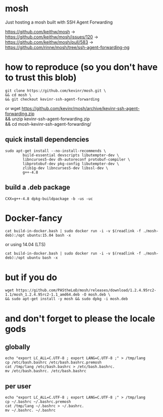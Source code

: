 # mosh
Just hosting a mosh built with SSH Agent Forwarding


https://github.com/keithw/mosh ->  https://github.com/keithw/mosh/issues/120 -> https://github.com/keithw/mosh/pull/583 -> https://github.com/rinne/mosh/tree/ssh-agent-forwarding-ng

# how to reproduce (so you don't have to trust this blob)

    git clone https://github.com/kevinr/mosh.git \
    && cd mosh \
    && git checkout kevinr-ssh-agent-forwarding
or
    wget https://github.com/kevinr/mosh/archive/kevinr-ssh-agent-forwarding.zip \
    && unzip kevinr-ssh-agent-forwarding.zip \
    && cd mosh-kevinr-ssh-agent-forwarding/

## quick install dependencies

    sudo apt-get install --no-install-recommends \
            build-essential devscripts libutempter-dev \
            libncurses5-dev dh-autoreconf protobuf-compiler \
            libprotobuf-dev pkg-config libutempter-dev \
            zlib1g-dev libncurses5-dev libssl-dev \
            g++-4.8

## build a .deb package

    CXX=g++-4.8 dpkg-buildpackage -b -us -uc

# Docker-fancy

    cat build-in-docker.bash | sudo docker run -i -v $(readlink -f ./mosh-deb):/opt ubuntu:15.04 bash -x 

or using 14.04 (LTS)

    cat build-in-docker.bash | sudo docker run -i -v $(readlink -f ./mosh-deb):/opt ubuntu bash -x 

# but if you do

    wget https://github.com/PAStheLoD/mosh/releases/download/1.2.4.95rc2-1.1/mosh_1.2.4.95rc2-1.1_amd64.deb -O mosh.deb \
    && sudo apt-get install -y mosh && sudo dpkg -i mosh.deb

# and don't forget to please the locale gods

## globally

    echo "export LC_ALL=C.UTF-8 ; export LANG=C.UTF-8 ;" > /tmp/lang
    cp /etc/bash.bashrc /etc/bash.bashrc.premosh
    cat /tmp/lang /etc/bash.bashrc > /etc/bash.bashrc.
    mv /etc/bash.bashrc. /etc/bash.bashrc


## per user

    echo "export LC_ALL=C.UTF-8 ; export LANG=C.UTF-8 ;" > /tmp/lang
    cp ~/.bashrc ~/.bashrc.premosh
    cat /tmp/lang ~/.bashrc > ~/.bashrc.
    mv ~/.bashrc. ~/.bashrc

